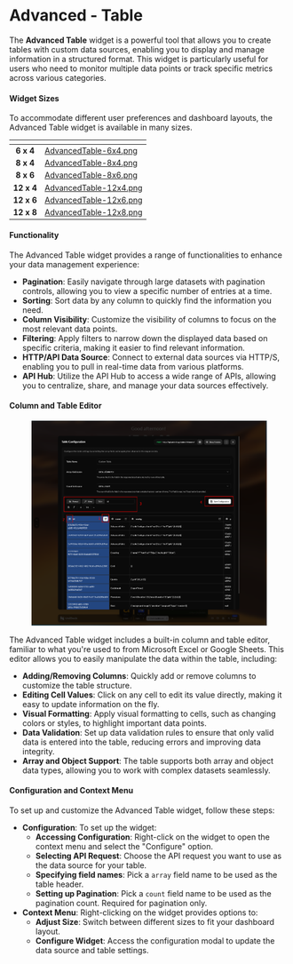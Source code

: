 # Advanced - Table

The **Advanced Table** widget is a powerful tool that allows you to create tables with custom data sources, enabling you to display and manage information in a structured format. This widget is particularly useful for users who need to monitor multiple data points or track specific metrics across various categories.

#### Widget Sizes

To accommodate different user preferences and dashboard layouts, the Advanced Table widget is available in many sizes.

<table data-card-size="large" data-view="cards" data-full-width="true"><thead><tr><th align="center"></th><th data-hidden data-card-cover data-type="files"></th></tr></thead><tbody><tr><td align="center"><strong>6 x 4</strong></td><td><a href="../../.gitbook/assets/AdvancedTable-6x4.png">AdvancedTable-6x4.png</a></td></tr><tr><td align="center"><strong>8 x 4</strong></td><td><a href="../../.gitbook/assets/AdvancedTable-8x4.png">AdvancedTable-8x4.png</a></td></tr><tr><td align="center"><strong>8 x 6</strong></td><td><a href="../../.gitbook/assets/AdvancedTable-8x6.png">AdvancedTable-8x6.png</a></td></tr><tr><td align="center"><strong>12 x 4</strong></td><td><a href="../../.gitbook/assets/AdvancedTable-12x4.png">AdvancedTable-12x4.png</a></td></tr><tr><td align="center"><strong>12 x 6</strong></td><td><a href="../../.gitbook/assets/AdvancedTable-12x6.png">AdvancedTable-12x6.png</a></td></tr><tr><td align="center"><strong>12 x 8</strong></td><td><a href="../../.gitbook/assets/AdvancedTable-12x8.png">AdvancedTable-12x8.png</a></td></tr></tbody></table>

#### Functionality

The Advanced Table widget provides a range of functionalities to enhance your data management experience:

* **Pagination**: Easily navigate through large datasets with pagination controls, allowing you to view a specific number of entries at a time.
* **Sorting**: Sort data by any column to quickly find the information you need.
* **Column Visibility**: Customize the visibility of columns to focus on the most relevant data points.
* **Filtering**: Apply filters to narrow down the displayed data based on specific criteria, making it easier to find relevant information.
* **HTTP/API Data Source**: Connect to external data sources via HTTP/S, enabling you to pull in real-time data from various platforms.
* **API Hub**: Utilize the API Hub to access a wide range of APIs, allowing you to centralize, share, and manage your data sources effectively.

#### Column and Table Editor

<figure><img src="../../.gitbook/assets/advanced-table-guide-columns.png" alt=""><figcaption></figcaption></figure>

The Advanced Table widget includes a built-in column and table editor, familiar to what you're used to from Microsoft Excel or Google Sheets. This editor allows you to easily manipulate the data within the table, including:

* **Adding/Removing Columns**: Quickly add or remove columns to customize the table structure.
* **Editing Cell Values**: Click on any cell to edit its value directly, making it easy to update information on the fly.
* **Visual Formatting**: Apply visual formatting to cells, such as changing colors or styles, to highlight important data points.
* **Data Validation**: Set up data validation rules to ensure that only valid data is entered into the table, reducing errors and improving data integrity.
* **Array and Object Support**: The table supports both array and object data types, allowing you to work with complex datasets seamlessly.

#### Configuration and Context Menu

To set up and customize the Advanced Table widget, follow these steps:

* **Configuration**: To set up the widget:
  * **Accessing Configuration**: Right-click on the widget to open the context menu and select the "Configure" option.
  * **Selecting API Request**: Choose the API request you want to use as the data source for your table.
  * **Specifying field names**: Pick a `array` field name to be used as the table header.
  * **Setting up Pagination**: Pick a `count` field name to be used as the pagination count. Required for pagination only.
* **Context Menu**: Right-clicking on the widget provides options to:
  * **Adjust Size**: Switch between different sizes to fit your dashboard layout.
  * **Configure Widget**: Access the configuration modal to update the data source and table settings.

